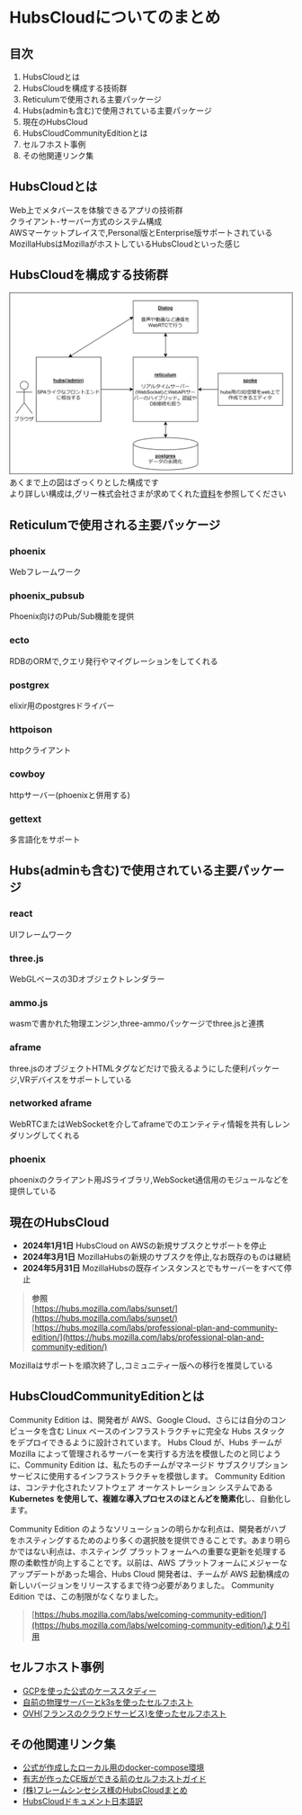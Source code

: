 # HubsCloudについてのまとめ

## 目次
1. HubsCloudとは
1. HubsCloudを構成する技術群
1. Reticulumで使用される主要パッケージ
1. Hubs(adminも含む)で使用されている主要パッケージ
1. 現在のHubsCloud
1. HubsCloudCommunityEditionとは
1. セルフホスト事例
1. その他関連リンク集


## HubsCloudとは
Web上でメタバースを体験できるアプリの技術群  
クライアント-サーバー方式のシステム構成  
AWSマーケットプレイスで,Personal版とEnterprise版サポートされている 
MozillaHubsはMozillaがホストしているHubsCloudといった感じ  

## HubsCloudを構成する技術群
![](hubs_cloud_stacks.dio.svg)　　
あくまで上の図はざっくりとした構成です    
より詳しい構成は,グリー株式会社さまが求めてくれた[資料](https://vr.gree.net/wp-content/uploads/2020/07/Hubs-Shirai-20200715.pdf)を参照してください


## Reticulumで使用される主要パッケージ
### **phoenix**
Webフレームワーク
### **phoenix_pubsub**
Phoenix向けのPub/Sub機能を提供
### **ecto**
RDBのORMで,クエリ発行やマイグレーションをしてくれる
### **postgrex**
elixir用のpostgresドライバー
### **httpoison**
httpクライアント
### **cowboy**
httpサーバー(phoenixと併用する)
### **gettext**
多言語化をサポート

## Hubs(adminも含む)で使用されている主要パッケージ
### **react**
UIフレームワーク
### **three.js**
WebGLベースの3Dオブジェクトレンダラー
### **ammo.js**
wasmで書かれた物理エンジン,three-ammoパッケージでthree.jsと連携
### **aframe**
three.jsのオブジェクトHTMLタグなどだけで扱えるようにした便利パッケージ,VRデバイスをサポートしている
### **networked aframe**
WebRTCまたはWebSocketを介してaframeでのエンティティ情報を共有しレンダリングしてくれる
### **phoenix**
phoenixのクライアント用JSライブラリ,WebSocket通信用のモジュールなどを提供している

## 現在のHubsCloud
- **2024年1月1日** HubsCloud on AWSの新規サブスクとサポートを停止
- **2024年3月1日** MozillaHubsの新規のサブスクを停止,なお既存のものは継続
- **2024年5月31日** MozillaHubsの既存インスタンスとでもサーバーをすべて停止

>**参照**  
>[https://hubs.mozilla.com/labs/sunset/](https://hubs.mozilla.com/labs/sunset/)  
>[https://hubs.mozilla.com/labs/professional-plan-and-community-edition/](https://hubs.mozilla.com/labs/professional-plan-and-community-edition/) 

Mozillaはサポートを順次終了し,コミュニティー版への移行を推奨している  

## HubsCloudCommunityEditionとは
Community Edition は、開発者が AWS、Google Cloud、さらには自分のコンピュータを含む Linux ベースのインフラストラクチャに完全な Hubs スタックをデプロイできるように設計されています。 Hubs Cloud が、Hubs チームが Mozilla によって管理されるサーバーを実行する方法を模倣したのと同じように、Community Edition は、私たちのチームがマネージド サブスクリプション サービスに使用するインフラストラクチャを模倣します。 Community Edition は、コンテナ化されたソフトウェア オーケストレーション システムである **Kubernetes を使用して、複雑な導入プロセスのほとんどを簡素化**し、自動化します。

Community Edition のようなソリューションの明らかな利点は、開発者がハブをホスティングするためのより多くの選択肢を提供できることです。あまり明らかではない利点は、ホスティング プラットフォームへの重要な更新を処理する際の柔軟性が向上することです。以前は、AWS プラットフォームにメジャーなアップデートがあった場合、Hubs Cloud 開発者は、チームが AWS 起動構成の新しいバージョンをリリースするまで待つ必要がありました。 Community Edition では、この制限がなくなりました。  

>[https://hubs.mozilla.com/labs/welcoming-community-edition/](https://hubs.mozilla.com/labs/welcoming-community-edition/)より引用

## セルフホスト事例
- [GCPを使った公式のケーススタディー](https://hubs.mozilla.com/labs/community-edition-case-study-quick-start-on-google-cloud-with-aws-services-ri-ben-yu-ban/)
- [自前の物理サーバーとk3sを使ったセルフホスト](https://qiita.com/dodolia907/items/c350f9a69deca6e3b831)
- [OVH(フランスのクラウドサービス)を使ったセルフホスト](https://fabien.benetou.fr/Tools/HubsSelfHosting)

## その他関連リンク集
- [公式が作成したローカル用のdocker-compose環境](https://github.com/mozilla/hubs-compose)
- [有志が作ったCE版ができる前のセルフホストガイド](https://github.com/albirrkarim/mozilla-hubs-installation-detailed)
- [(株)フレームシンセシス様のHubsCloudまとめ](https://tech.framesynthesis.co.jp/hubs/)
- [HubsCloudドキュメント日本語訳](https://github.com/gree/hubs-docs-jp)
